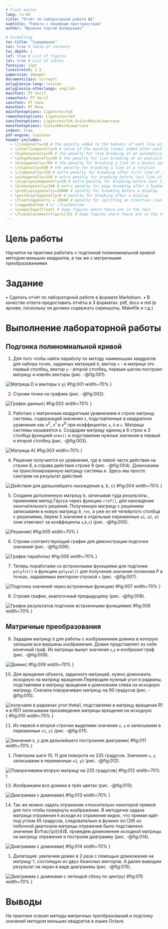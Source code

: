 ```yaml
---
# Front matter
lang: ru-RU
title: "Отчёт по лабораторной работе №5"
subtitle: "Работа с линейным пространством"
author: "Юрченко Сергей Валерьевич"

# Formatting
toc-title: "Содержание"
toc: true # Table of contents
toc_depth: 2
lof: true # List of figures
lot: true # List of tables
fontsize: 12pt
linestretch: 1.5
papersize: a4paper
documentclass: scrreprt
polyglossia-lang: russian
polyglossia-otherlangs: english
mainfont: PT Serif
romanfont: PT Serif
sansfont: PT Sans
monofont: PT Mono
mainfontoptions: Ligatures=TeX
romanfontoptions: Ligatures=TeX
sansfontoptions: Ligatures=TeX,Scale=MatchLowercase
monofontoptions: Scale=MatchLowercase
indent: true
pdf-engine: lualatex
header-includes:
  - \linepenalty=10 # the penalty added to the badness of each line within a paragraph (no associated penalty node) Increasing the value makes tex try to have fewer lines in the paragraph.
  - \interlinepenalty=0 # value of the penalty (node) added after each line of a paragraph.
  - \hyphenpenalty=50 # the penalty for line breaking at an automatically inserted hyphen
  - \exhyphenpenalty=50 # the penalty for line breaking at an explicit hyphen
  - \binoppenalty=700 # the penalty for breaking a line at a binary operator
  - \relpenalty=500 # the penalty for breaking a line at a relation
  - \clubpenalty=150 # extra penalty for breaking after first line of a paragraph
  - \widowpenalty=150 # extra penalty for breaking before last line of a paragraph
  - \displaywidowpenalty=50 # extra penalty for breaking before last line before a display math
  - \brokenpenalty=100 # extra penalty for page breaking after a hyphenated line
  - \predisplaypenalty=10000 # penalty for breaking before a display
  - \postdisplaypenalty=0 # penalty for breaking after a display
  - \floatingpenalty = 20000 # penalty for splitting an insertion (can only be split footnote in standard LaTeX)
  - \raggedbottom # or \flushbottom
  - \usepackage{float} # keep figures where there are in the text
  - \floatplacement{figure}{H} # keep figures where there are in the text
---
```


# Цель работы

 Научится на практике работать с подгонкой полиномиальной кривой методом меньших квадратов, а так же с матричными преобразованиями


# Задание

• Сделать отчёт по лабораторной работе в формате Markdown.
• В качестве ответа предоставить отчёты в 3 форматах: pdf, docx и md (в архиве, поскольку он должен содержать скриншоты, Makefile и т.д.)

# Выполнение лабораторной работы

## Подгонка полиномиальной кривой

1. Для того чтобы найти параболу по методу наименьших квадратов для набора точек, заданных матрицей `D`, вектор `x` - в матрице это первый столбец, вектор `y` - второй столбец, первым шагом построил матрицу и извлёк векторы (рис. -@fig:001).

![Матрица *D* и векторы *x* *y*](images/1.png){ #fig:001 width=70% }

2. Строим точки на графике (рис. -@fig:002).

![График данных](images/2.png){ #fig:002 width=70% }

3. Работаю с матричным квадратным уравнением и строю матрицу системы, содержащей значения `x`, подставленные в квадратное уравнение как $x^2$, $x^1$ и $x^0$ при коэффицентах `a`, `b` и `c`. Матрица системы называется `A`.
Создадим матрицу единиц в 6 строк и 3 столбца функцией `ones()` и  подставилим нужные значения в первый и второй столбец (рис. -@fig:003).

![Матрица *А*](images/3.png){ #fig:003 width=70% }

4. Решение  получается из уравнения, где в левой части действие на строке 8, а справа действие  строке 9 (рис. -@fig:004). Домножаем  на транспонированную матрицу системы `A`. Здесь мы просто смотрим на результат действий.

![Действия для далььнейшего нахождения *a*, *b*, *c*](images/4.png){ #fig:004 width=70% }

5. Создаем дополненную матрицу `B`, записывая туда результаты  , применяем метод Гаусса через функцию `rref()`, для нахождения окончательного решения. Полученную матрицу с решением записываем в новую матрицу `B_res`, а уже из её четвёртого столбца с решениями, берем  3 значения в отдельные переменные `a1`, `a2`, `a3` (они отвечают за коэффиценты `a`,`b`,`c`) (рис. -@fig:005).

![Решение](images/5.png){ #fig:005 width=70% }

6. Строим соответствующий график для демонстрации подгонки значений  (рис. -@fig:006).

![График  параболы](images/6.png){ #fig:006 width=70% }

7. Теперь поработаем со встроенными функциями для подгонки: `polyfit()` и функцию `polyval()` для получения значения полинома P в точках, задаваемых вектором-строкой `x` (рис. -@fig:007).

![Подгонка значений через встроенные функции](images/7.png){ #fig:007 width=70% }

8. Строим график, аналогичный предыдущему (рис. -@fig:008).

![График результатов подгонки встроенными функциями](images/8.png){ #fig:008 width=70% }

## Матричные преобразования

9. Зададим матрицу `D` для работы с изображением домика в которую запишим все вершины изображения.  Домик представляет из себя конечный граф. Из матрицы вынул значения `x`,`y` и изобразил граф (рис. -@fig:009).

![Домик](images/9.png){ #fig:009 width=70% }

10.   Для вращения объекта, заданного матрицей, нужно домножить исходную на матрицу вращения.Переводим нужный  угол в радианы, подставляем в матрицу вращения и домножаем слева на исходную матрицу. Сначала поворачиваю матрицу на 90 градусов (рис. -@fig:010).

![получаем в радианах угол *theta1*, подставляем в матрицу вращения *R1* и в *RD1* записываем произведение матрицы врещения на исходную](images/10.png){ #fig:010 width=70% }

11.  Из первой и второй строчки выделяем значения `x`, `y` и записываем в переменные `x1`, `y1` (рис. -@fig:011).

![Значения *x*, *y* для дальнейшего построения диаграмм](images/11.png){ #fig:011 width=70% }

1.  Повторим шаги 10, 11 для поворота на 225 градусов. Значения `x`, `y` записываем в переменные `x2`, `y2` (рис. -@fig:012).

![Поворачиваем вторую матрицу на 225 градусов](images/12.png){ #fig:012 width=70% }

13. Изображаем все домики в трёх цветах (рис. -@fig:013).

![Диаграмма с домиками](images/13.png){ #fig:013 width=70% }

14.   Так же можно задать отражение относительно некоторой прямой для того чтобы повернуть изображение. В методичке  задана матрица отражения `R` исходя из отражения видно, что прямая идёт под углом 45 градусов, следовательно в функию $\sin(2\theta)$ из побочной диагонали матрицы отражения было подставлено значение $\rfrac{\pi}{4}$.  проведем домножение исходной матрицы на матрицу отражения и построим диаграмму (рис. -@fig:014).

![Диаграмма с домиками ](images/14.png){ #fig:014 width=70% }

1.   Дилатация: увеличим домик в 2 раза с помощью домножения на матрицу `T`, состоящую из двух базисных векторов. А далее выводим результат на экран в виде диаграммы (рис. -@fig:015).

![Диаграмма с домиками с легендой сбоку по центру](images/15.png){ #fig:015 width=70% }

# Выводы
На практике освоил методы матричных преобразований и подгонку значений методом меньших квадратов в языке Octave.